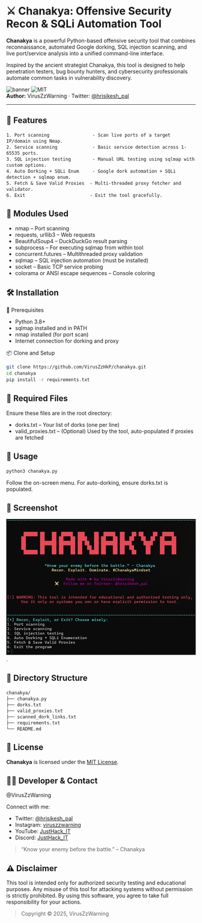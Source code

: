 # ⚔️ Chanakya: Offensive Security Recon & SQLi Automation Tool

**Chanakya** is a powerful Python-based offensive security tool that combines reconnaissance, automated Google dorking, SQL injection scanning, and live port/service analysis into a unified command-line interface.

Inspired by the ancient strategist Chanakya, this tool is designed to help penetration testers, bug bounty hunters, and cybersecurity professionals automate common tasks in vulnerability discovery.

![banner](https://img.shields.io/badge/Built%20With-Python3-blue?style=flat-square) ![MIT](https://img.shields.io/badge/License-MIT-green?style=flat-square)  
**Author:** VirusZzWarning · Twitter: [@hrisikesh_pal](https://twitter.com/hrisikesh_pal)

---

## 🧠 Features

```text
1. Port scanning                - Scan live ports of a target IP/domain using Nmap.
2. Service scanning             - Basic service detection across 1-65535 ports.
3. SQL injection testing        - Manual URL testing using sqlmap with custom options.
4. Auto Dorking + SQLi Enum     - Google dork automation + SQLi detection + sqlmap enum.
5. Fetch & Save Valid Proxies  - Multi-threaded proxy fetcher and validator.
6. Exit                        - Exit the tool gracefully.
```

## 🧰 Modules Used

- nmap – Port scanning
- requests, urllib3 – Web requests
- BeautifulSoup4 – DuckDuckGo result parsing
- subprocess – For executing sqlmap from within tool
- concurrent.futures – Multithreaded proxy validation
- sqlmap – SQL injection automation (must be installed)
- socket – Basic TCP service probing
- colorama or ANSI escape sequences – Console coloring

## 🛠️ Installation
🔗 Prerequisites
- Python 3.8+
- sqlmap installed and in PATH
- nmap installed (for port scan)
- Internet connection for dorking and proxy

📦 Clone and Setup
```bash
git clone https://github.com/VirusZzHkP/chanakya.git
cd chanakya
pip install -r requirements.txt
```

## 📄 Required Files
Ensure these files are in the root directory:
- dorks.txt – Your list of dorks (one per line)
- valid_proxies.txt – (Optional) Used by the tool, auto-populated if proxies are fetched

## 🚀 Usage
```bash
python3 chanakya.py
```
Follow the on-screen menu. For auto-dorking, ensure dorks.txt is populated.

## 📸 Screenshot
![Chanakya](/img/image.png "Chanakya's-Terminal look").


## 📁 Directory Structure
```text
chanakya/
├── chanakya.py
├── dorks.txt
├── valid_proxies.txt
├── scanned_dork_links.txt
├── requirements.txt
└── README.md
```
## 📜 License
<b>Chanakya</b> is licensed under the [MIT License](LICENSE). 


## 🙋‍♂️ Developer & Contact
@VirusZzWarning

Connect with me:
- Twitter: [@hrisikesh_pal](https://twitter.com/hrisikesh_pal)
- Instagram: [viruszzwarning](https://www.instagram.com/viruszzwarning)
- YouTube: [JustHack_IT](https://www.youtube.com/@JustHack_IT)
- Discord: [JustHack_IT](https://discord.com/invite/PUzR6YhXgR)

> “Know your enemy before the battle.” – Chanakya


## ⚠️ Disclaimer
This tool is intended only for authorized security testing and educational purposes.
Any misuse of this tool for attacking systems without permission is strictly prohibited.
By using this software, you agree to take full responsibility for your actions.

> Copyright © 2025, VirusZzWarning
